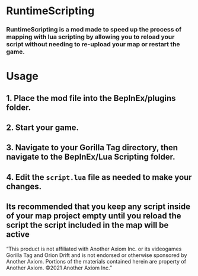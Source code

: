 # RuntimeScripting
### RuntimeScripting is a mod made to speed up the process of mapping with lua scripting by allowing you to reload your script without needing to re-upload your map or restart the game.


# Usage
## 1. Place the mod file into the BepInEx/plugins folder.
## 2. Start your game.
## 3. Navigate to your Gorilla Tag directory, then navigate to the BepInEx/Lua Scripting folder.
## 4. Edit the `script.lua` file as needed to make your changes.

## Its recommended that you keep any script inside of your map project empty until you reload the script the script included in the map will be active

“This product is not affiliated with Another Axiom Inc. or its videogames Gorilla Tag and Orion Drift and is not endorsed or otherwise sponsored by Another Axiom. Portions of the materials contained herein are property of Another Axiom. ©2021 Another Axiom Inc.”
